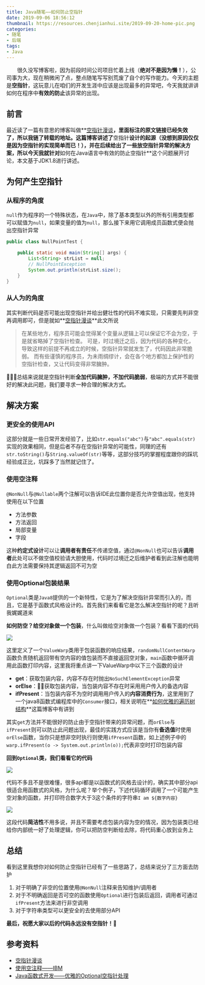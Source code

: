 ```yaml
---
title: Java随笔——如何防止空指针
date: 2019-09-06 18:56:12
thumbnail: https://resources.chenjianhui.site/2019-09-20-home-pic.png
categories: 
- 随笔
- 后端
tags: 
- Java
---
```


&emsp;&emsp;很久没写博客啦，因为前段时间公司项目忙着上线（**绝对不是因为懒！**），公司事为大，现在稍微闲了点，整点随笔写写别荒废了自个的写作能力。今天的主题是**空指针**，这玩意儿在咱们的开发生涯中应该是出现最多的异常吧，今天我就讲讲如何在程序中**有效的防止**该异常的出现。

<!-- more -->

## 前言

最近读了一篇有意思的博客叫做**[空指针漫谈](https://github.com/MichealYang/Blog/issues/4)**，里面标注的原文链接已经失效了，所以我链了转载的地址。这篇博客讲述了**空指针**设计的起源（没想到原因仅仅是因为空指针的实现简单而已！），并在后续给出了一些放空指针异常的解决方案，所以今天我就针对**如何在Java语言中有效的防止空指针**这个问题展开讨论，本文基于JDK1.8进行讲述。

## 为何产生空指针

### 从程序的角度

`null`作为程序的一个特殊状态，在`Java`中，除了基本类型以外的所有引用类型都可以赋值为`null`，如果变量的值为`null`，那么接下来用它调用成员函数式便会抛出空指针异常

```java
public class NullPointTest {

    public static void main(String[] args) {
        List<String> strList = null;
        // NullPointException
        System.out.println(strList.size();
    }
}
```

### 从人为的角度

其实判断代码是否可能出现空指针并给出健壮性的代码不难实现，只需要先判非空再调用即可，但是就如**[空指针漫谈](https://github.com/MichealYang/Blog/issues/4)**此文所说

> 在某些地方，程序员可能会觉得某个变量从逻辑上可以保证它不会为空，于是就省略掉了空指针检查。
可是，时过境迁之后，因为代码的各种变化，导致这样的前提不再成立的时候，空指针异常就发生了，代码因此非常脆弱。
而有些谨慎的程序员，为未雨绸缪计，会在各个地方都加上保护性的空指针检查，又让代码变得非常臃肿。

总结来说就是空指针判断**全加代码臃肿，不加代码脆弱**，极端的方式并不能很好的解决此问题，我们要寻求一种合理的解决方式。


## 解决方案

### 更安全的使用API

这部分就是一些日常开发经验了，比如`str.equals("abc")`与`"abc".equals(str)`实现的效果相同，但是后者不存在空指针异常的可能性，同理的还有`str.toString()`与`String.valueOf(str)`等等，这部分技巧的掌握程度跟你的踩坑经验成正比，坑踩多了当然就记住了。

### 使用空注释

`@NonNull`与`@Nullable`两个注解可以告诉IDE此位置你是否允许空值出现，他支持使用在以下位置

- 方法参数
- 方法返回
- 局部变量
- 字段

这种**约定式设计**可以让**调用者有责任**不传递空值，通过`@NonNull`也可以告诉**调用者**此处可以不做空值校验请大胆使用，代码时过境迁之后维护者看到此注解也能明白此方法需要保持其逻辑返回不可为空

### 使用Optional包装结果

`Optional`类是`Java8`提供的一个新特性，它是为了解决空指针异常而引入的，而且，它是基于函数式风格设计的。首先我们来看看它是怎么解决空指针的呢？且听我娓娓道来

**如何防空？给空对象做一个包装**，什么叫做给空对象做一个包装？看看下面的代码

![](https://resources.chenjianhui.site/2019-09-21-code-t01.png)

这里定义了一个`ValueWarp`类用于包装函数的响应结果，`randomNullContentWarp`函数负责随机返回带有空内容的值包装而不直接返回空对象，`main`函数中循环调用此函数打印内容，这里我将重点讲一下ValueWarp中以下三个函数的设计

- **get**：获取包装内容，内容不存在时抛出`NoSuchElementException`异常
- **orElse**：获取包装内容，当包装内容不存在时采用用户传入的备选内容
- **ifPresent**：当包装内容不为空时调用用户传入的**内容消费行为**，这里用到了一个java8函数式编程库中的`Consumer`接口，相关说明在**[如何优雅的遍历树结构](/2019-08-29-essay)**这篇博客中有讲到

其实`get`方法并不能很好的防止由于空指针带来的异常问题，而`orElse`与`ifPresent`则可以防止此问题出现，最佳的实践方式应该是当你有**备选值**时使用`orElse`函数，当你只是想非空时执行则使用`ifPresent`函数，如上述例子中的`warp.ifPresent(o -> System.out.println(o));`代表非空时打印包装内容

**回到`Optional`类，我们看看它的代码**

![](https://resources.chenjianhui.site/2019-09-21-code-t03.png)

代码不多且不是很难懂，很多api都是以函数式的风格去设计的，确实其中部分api很适合用函数式的风格，为什么呢？举个例子，下述代码循环调用了一个可能产生空对象的函数，并打印符合数字大于3这个条件的字符串`I am ${数字内容}`

![](https://resources.chenjianhui.site/2019-09-21-code-t04.png)

这段代码**简洁性**不用多说，并且不需要考虑包装内容为空的情况，因为包装类已经给你内部统一好了处理逻辑，你可以把防空判断给去除，将代码重心放到业务上

## 总结

看到这里我想你对如何防止空指针已经有了一些思路了，总结来说分了三方面去防护

1. 对于明确了非空的位置使用`@NonNull`注释来告知维护/调用者
2. 对于不明确返回是否可空的函数使用`Optional`进行包装后返回，调用者可通过`ifPresent`方法来进行非空调用
3. 对于字符串类型可以更安全的去使用部分API

**最后，祝愿大家以后的代码永远没有空指针！**:star2:

## 参考资料

* [空指针漫谈](https://github.com/MichealYang/Blog/issues/4)
* [使用空注释——IBM](https://www.ibm.com/support/knowledgecenter/zh/SS8PJ7_9.6.1/org.eclipse.jdt.doc.user/tasks/task-using_null_annotations.htm#design_by_contract)
* [Java函数式开发——优雅的Optional空指针处理](https://my.oschina.net/chkui/blog/739034)